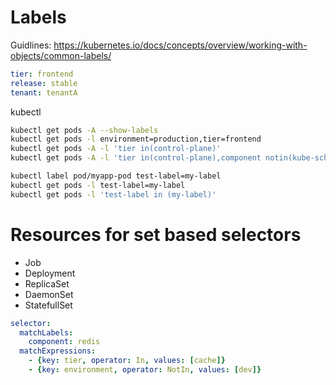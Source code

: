 # Labels
Guidlines: https://kubernetes.io/docs/concepts/overview/working-with-objects/common-labels/

```yml
tier: frontend
release: stable
tenant: tenantA
```

kubectl

```sh
kubectl get pods -A --show-labels
kubectl get pods -l environment=production,tier=frontend
kubectl get pods -A -l 'tier in(control-plane)'
kubectl get pods -A -l 'tier in(control-plane),component notin(kube-scheduler)'

kubectl label pod/myapp-pod test-label=my-label
kubectl get pods -l test-label=my-label
kubectl get pods -l 'test-label in (my-label)'
```

# Resources for set based selectors
- Job
- Deployment
- ReplicaSet
- DaemonSet
- StatefullSet

```yml
selector:
  matchLabels:
    component: redis
  matchExpressions:
    - {key: tier, operator: In, values: [cache]}
    - {key: environment, operator: NotIn, values: [dev]}
```